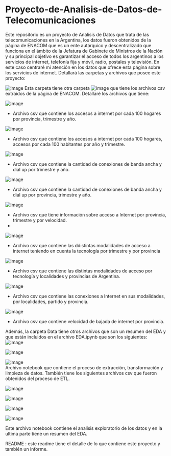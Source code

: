 # Proyecto-de-Analisis-de-Datos-de-Telecomunicaciones
Este repositorio es un proyecto de Análisis de Datos que trata de las telecomunicaciones en la Argentina, los datos fueron obtenidos de la página de ENACOM que es un ente autárquico y descentralizado que funciona en el ámbito de la Jefatura de Gabinete de Ministros de la Nación y su principal objetivo es garantizar el acceso de todos los argentinos a los servicios de internet, telefonía fija y móvil, radio, postales y televisión. En este caso centraré mi atención en los datos que ofrece esta página sobre los servicios de internet. Detallará las carpetas y archivos que posee este proyecto:

![image](https://github.com/andreasoria2022/Proyecto-de-Analisis-de-Datos-de-Telecomunicaciones/assets/105015078/1837cd28-3ce0-46cf-aa33-1978c4a2a0d6)  Esta carpeta tiene otra carpeta 
![image](https://github.com/andreasoria2022/Proyecto-de-Analisis-de-Datos-de-Telecomunicaciones/assets/105015078/c0062b41-3da6-48e3-8fda-905856ee5c07) 
que tiene los archivos csv extraídos de la página de ENACOM. Detallaré los archivos que tiene:

![image](https://github.com/andreasoria2022/Proyecto-de-Analisis-de-Datos-de-Telecomunicaciones/assets/105015078/bc5b86e7-1d8e-4690-b4ab-d2256bd7372b) 
-	Archivo csv que contiene los accesos a internet por cada 100 hogares por provincia, trimestre y año.

![image](https://github.com/andreasoria2022/Proyecto-de-Analisis-de-Datos-de-Telecomunicaciones/assets/105015078/6ad575e8-8aa4-464a-a92b-4cf3527e407d)
-	Archivo csv que contiene los accesos a internet por cada 100 hogares, accesos por cada 100 habitantes por año y trimestre.
  
![image](https://github.com/andreasoria2022/Proyecto-de-Analisis-de-Datos-de-Telecomunicaciones/assets/105015078/478c6621-f186-4098-a01c-f5de233e7263)
-	Archivo csv que contiene la cantidad de conexiones de banda ancha y dial up por trimestre y año.
  
![image](https://github.com/andreasoria2022/Proyecto-de-Analisis-de-Datos-de-Telecomunicaciones/assets/105015078/4926c210-9c46-496f-aff5-af10b3b00b05)
-	Archivo csv que contiene la cantidad de conexiones de banda ancha y dial up por provincia, trimestre y año.
	
![image](https://github.com/andreasoria2022/Proyecto-de-Analisis-de-Datos-de-Telecomunicaciones/assets/105015078/0c53f86e-6387-4472-8b23-865532c8b025)
-	Archivo csv que tiene información sobre acceso a Internet por provincia, trimestre y por velocidad.
-	
![image](https://github.com/andreasoria2022/Proyecto-de-Analisis-de-Datos-de-Telecomunicaciones/assets/105015078/5cddbf9f-77ba-492f-b018-e34595c88daf)
-	Archivo csv que contiene las ddistintas modalidades de acceso a internet teniendo en cuenta la tecnología por trimestre y por provincia
  
![image](https://github.com/andreasoria2022/Proyecto-de-Analisis-de-Datos-de-Telecomunicaciones/assets/105015078/3ccddc3c-b021-45e3-a9b4-129ffba04b0d)
-	Archivo csv que contiene las distintas modalidades de acceso por tecnología y localidades y provincias de Argentina.
  
![image](https://github.com/andreasoria2022/Proyecto-de-Analisis-de-Datos-de-Telecomunicaciones/assets/105015078/1c085d39-5506-4dc2-8715-221c82b74472)
-	Archivo csv que contiene las conexiones a Internet en sus modalidades, por localidades, partido y provincia.
  
![image](https://github.com/andreasoria2022/Proyecto-de-Analisis-de-Datos-de-Telecomunicaciones/assets/105015078/240dd1cc-d5fa-4f11-b2c0-f747b7797362)
-	Archivo csv que contiene velocidad de bajada de internet por provincia.
  
Además, la carpeta Data tiene otros archivos que son un resumen del EDA y que están incluidos en el archivo EDA.ipynb que son los siguientes:
![image](https://github.com/andreasoria2022/Proyecto-de-Analisis-de-Datos-de-Telecomunicaciones/assets/105015078/ef57ecfd-d386-4a70-a0a0-b3d8d8669881)

![image](https://github.com/andreasoria2022/Proyecto-de-Analisis-de-Datos-de-Telecomunicaciones/assets/105015078/06b385f7-5a0b-4a47-b11b-0b9240a287f6)

![image](https://github.com/andreasoria2022/Proyecto-de-Analisis-de-Datos-de-Telecomunicaciones/assets/105015078/f2a529a4-3a69-4058-b5a6-23df3400c4b0)  
Archivo notebook que contiene el proceso de extracción, transformación y limpieza de datos.  También tiene los siguientes archivos csv que fueron obtenidos del proceso de ETL.

![image](https://github.com/andreasoria2022/Proyecto-de-Analisis-de-Datos-de-Telecomunicaciones/assets/105015078/faf8dcc6-614d-46f4-a9c5-8013e9553457)

![image](https://github.com/andreasoria2022/Proyecto-de-Analisis-de-Datos-de-Telecomunicaciones/assets/105015078/38c75382-78b9-441e-868a-96b62900b327)

![image](https://github.com/andreasoria2022/Proyecto-de-Analisis-de-Datos-de-Telecomunicaciones/assets/105015078/c2f55a9b-ee62-4500-9eed-6ad16696f91b)

![image](https://github.com/andreasoria2022/Proyecto-de-Analisis-de-Datos-de-Telecomunicaciones/assets/105015078/1749848c-e0c1-4bc3-a936-80a2a46b198c)

Este archivo notebook contiene el analisis exploratorio de los datos y en la ultima parte tiene un resumen del EDA.

README : este readme tiene el detalle de lo que contiene este proyecto y también un informe.













  
 
    




